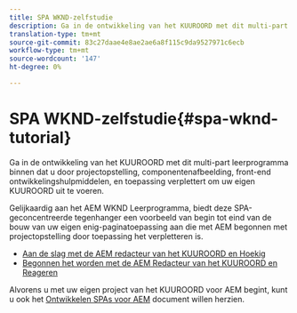 ```yaml
---
title: SPA WKND-zelfstudie
description: Ga in de ontwikkeling van het KUUROORD met dit multi-part leerprogramma binnen dat u door projectopstelling, componentenafbeelding, front-end ontwikkelingshulpmiddelen, en toepassing verplettert om uw eigen KUUROORD uit te voeren.
translation-type: tm+mt
source-git-commit: 83c27daae4e8ae2ae6a8f115c9da9527971c6ecb
workflow-type: tm+mt
source-wordcount: '147'
ht-degree: 0%

---
```



# SPA WKND-zelfstudie{#spa-wknd-tutorial}

Ga in de ontwikkeling van het KUUROORD met dit multi-part leerprogramma binnen dat u door projectopstelling, componentenafbeelding, front-end ontwikkelingshulpmiddelen, en toepassing verplettert om uw eigen KUUROORD uit te voeren.

Gelijkaardig aan het AEM WKND Leerprogramma, biedt deze SPA-geconcentreerde tegenhanger een voorbeeld van begin tot eind van de bouw van uw eigen enig-paginatoepassing aan die met AEM begonnen met projectopstelling door toepassing het verpletteren is.

* [Aan de slag met de AEM redacteur van het KUUROORD en Hoekig](https://docs.adobe.com/content/help/en/experience-manager-learn/spa-angular-tutorial/overview.html)
* [Begonnen het worden met de AEM Redacteur van het KUUROORD en Reageren](https://docs.adobe.com/content/help/en/experience-manager-learn/spa-react-tutorial/overview.html)

Alvorens u met uw eigen project van het KUUROORD voor AEM begint, kunt u ook het [Ontwikkelen SPAs voor AEM](developing.md) document willen herzien.
